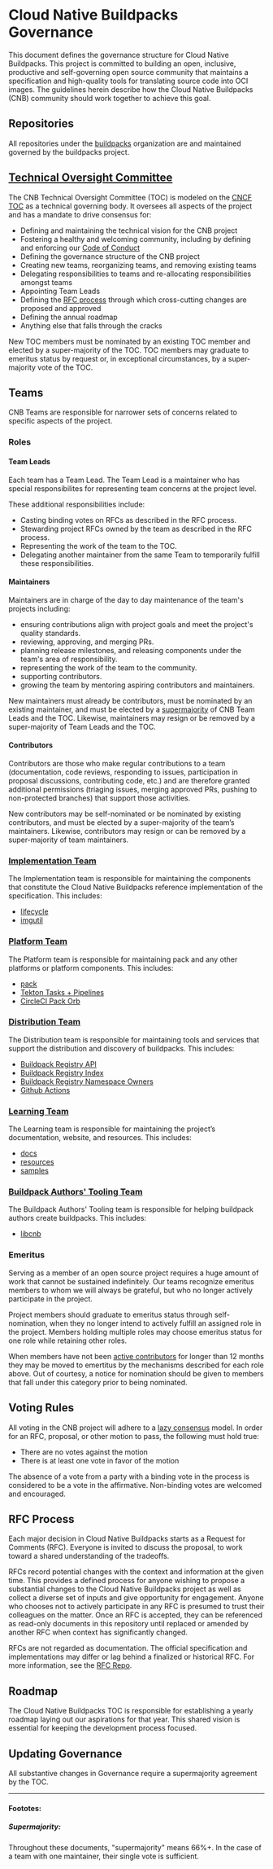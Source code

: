 # Cloud Native Buildpacks Governance
This document defines the governance structure for Cloud Native Buildpacks. This project is committed to building an open, inclusive, productive and self-governing open source community that maintains a specification and high-quality tools for translating source code into OCI images. The guidelines herein describe how the Cloud Native Buildpacks (CNB) community should work together to achieve this goal.

## Repositories
All repositories under the [buildpacks](https://github.com/buildpacks) organization are and maintained governed by the buildpacks project.

## [Technical Oversight Committee](TEAMS.md#Technical-Oversight-Committee)

The CNB Technical Oversight Committee (TOC) is modeled on the [CNCF TOC](https://github.com/cncf/toc) as a technical governing body. It oversees all aspects of the project and has a mandate to drive consensus for:

* Defining and maintaining the technical vision for the CNB project
* Fostering a healthy and welcoming community, including by defining and enforcing our [Code of Conduct](https://github.com/buildpacks/.github/blob/main/CODE_OF_CONDUCT.md)
* Defining the governance structure of the CNB project
* Creating new teams, reorganizing teams, and removing existing teams
* Delegating responsibilities to teams and re-allocating responsibilities amongst teams
* Appointing Team Leads
* Defining the [RFC process](https://github.com/buildpacks/rfcs#rfc-process) through which cross-cutting changes are proposed and approved
* Defining the annual roadmap
* Anything else that falls through the cracks

New TOC members must be nominated by an existing TOC member and elected by a super-majority of the TOC. TOC members may graduate to emeritus status by request or, in exceptional circumstances, by a super-majority vote of the TOC.

## Teams
CNB Teams are responsible for narrower sets of concerns related to specific aspects of the project.

### Roles

#### Team Leads

Each team has a Team Lead. The Team Lead is a maintainer who has special responsibilites for representing team concerns at the project level.

These additional responsibilities include:
* Casting binding votes on RFCs as described in the RFC process.
* Stewarding project RFCs owned by the team as described in the RFC process.
* Representing the work of the team to the TOC.
* Delegating another maintainer from the same Team to temporarily fulfill these responsibilities.

#### Maintainers
Maintainers are in charge of the day to day maintenance of the team's projects including:
* ensuring contributions align with project goals and meet the project's quality standards. 
* reviewing, approving, and merging PRs.
* planning release milestones, and releasing components under the team's area of responsibility.
* representing the work of the team to the community.
* supporting contributors.
* growing the team by mentoring aspiring contributors and maintainers.

New maintainers must already be contributors, must be nominated by an existing maintainer, and must be elected by a [supermajority](#supermajority) of CNB Team Leads and the TOC. Likewise, maintainers may resign or be removed by a super-majority of Team Leads and the TOC.

#### Contributors
Contributors are those who make regular contributions to a team (documentation, code reviews, responding to issues, participation in proposal discussions, contributing code, etc.) and are therefore granted additional permissions (triaging issues, merging approved PRs, pushing to non-protected branches) that support those activities.

New contributors may be self-nominated or be nominated by existing contributors, and must be elected by a super-majority of the team’s maintainers. Likewise, contributors may resign or can be removed by a super-majority of team maintainers.

### [Implementation Team](TEAMS.md#Implementation-Team)
The Implementation team is responsible for maintaining the components that constitute the Cloud Native Buildpacks reference implementation of the specification. This includes:

* [lifecycle](https://github.com/buildpacks/lifecycle)
* [imgutil](https://github.com/buildpacks/imgutil)

### [Platform Team](TEAMS.md#Platform-Team)
The Platform team is responsible for maintaining pack and any other platforms or platform components. This includes:

* [pack](https://github.com/buildpacks/pack)
* [Tekton Tasks + Pipelines](https://github.com/buildpacks/tekton-integration)
* [CircleCI Pack Orb](https://github.com/buildpacks/pack-orb)

### [Distribution Team](TEAMS.md#Distribution-Team)
The Distribution team is responsible for maintaining tools and services that support the distribution and discovery of buildpacks. This includes:

* [Buildpack Registry API](https://github.com/buildpacks/registry-api)
* [Buildpack Registry Index](https://github.com/buildpacks/registry-index)
* [Buildpack Registry Namespace Owners](https://github.com/buildpacks/registry-namespaces)
* [Github Actions](https://github.com/buildpacks/github-actions)

### [Learning Team](TEAMS.md#Learning-Team)
The Learning team is responsible for maintaining the project’s documentation, website, and resources. This includes:

* [docs](https://github.com/buildpacks/docs)
* [resources](https://github.com/buildpacks/resources)
* [samples](https://github.com/buildpacks/samples)

### [Buildpack Authors' Tooling Team](TEAMS.md#Buildpack-Authors-Tooling-Team)
The Buildpack Authors' Tooling team is responsible for helping buildpack authors create buildpacks. This includes:

* [libcnb](https://github.com/buildpacks/libcnb)

### Emeritus
Serving as a member of an open source project requires a huge amount of work that cannot be sustained indefinitely. Our teams recognize emeritus members to whom we will always be grateful, but who no longer actively participate in the project.

Project members should graduate to emeritus status through self-nomination, when they no longer intend to actively fulfill an assigned role in the project. Members holding multiple roles may choose emeritus status for one role while retaining other roles.

When members have not been [active contributors][contributions] for longer than 12 months they may be moved to emertitus by the mechanisms described for each role above. Out of courtesy, a notice for nomination should be given to members that fall under this category prior to being nominated.

[contributions]: https://github.com/buildpacks/community/blob/main/contributors/guide.md#contributions

## Voting Rules

All voting in the CNB project will adhere to a [lazy consensus](https://openoffice.apache.org/docs/governance/lazyConsensus.html) model. In order for an RFC, proposal, or other motion to pass, the following must hold true:

* There are no votes against the motion
* There is at least one vote in favor of the motion

The absence of a vote from a party with a binding vote in the process is considered to be a vote in the affirmative. Non-binding votes are welcomed and encouraged.

## RFC Process
Each major decision in Cloud Native Buildpacks starts as a Request for Comments (RFC). Everyone is invited to discuss the proposal, to work toward a shared understanding of the tradeoffs.

RFCs record potential changes with the context and information at the given time. This provides a defined process for anyone wishing to propose a substantial changes to the Cloud Native Buildpacks project as well as collect a diverse set of inputs and give opportunity for engagement. Anyone who chooses not to actively participate in any RFC is presumed to trust their colleagues on the matter. Once an RFC is accepted, they can be referenced as read-only documents in this repository until replaced or amended by another RFC when context has significantly changed.

RFCs are not regarded as documentation. The official specification and implementations may differ or lag behind a finalized or historical RFC. For more information, see the [RFC Repo](https://github.com/buildpacks/rfcs).

## Roadmap
The Cloud Native Buildpacks TOC is responsible for establishing a yearly roadmap laying out our aspirations for that year. This shared vision is essential for keeping the development process focused.

## Updating Governance
All substantive changes in Governance require a supermajority agreement by the TOC.

---

#### Foototes:

##### Supermajority:
[supermajority]: #supermajority
Throughout these documents, "supermajority" means 66%+. In the case of a team with one maintainer, their single vote is sufficient.
